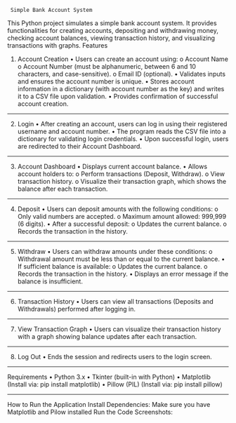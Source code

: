      Simple Bank Account System
This Python project simulates a simple bank account system. It provides functionalities for creating accounts, depositing and withdrawing money, checking account balances, viewing transaction history, and visualizing transactions with graphs.
Features
1. Account Creation
•	Users can create an account using:
o	Account Name
o	Account Number (must be alphanumeric, between 6 and 10 characters, and case-sensitive).
o	Email ID (optional).
•	Validates inputs and ensures the account number is unique.
•	Stores account information in a dictionary (with account number as the key) and writes it to a CSV file upon validation.
•	Provides confirmation of successful account creation.
________________________________________
2. Login
•	After creating an account, users can log in using their registered username and account number.
•	The program reads the CSV file into a dictionary for validating login credentials.
•	Upon successful login, users are redirected to their Account Dashboard.
________________________________________
3. Account Dashboard
•	Displays current account balance.
•	Allows account holders to:
o	Perform transactions (Deposit, Withdraw).
o	View transaction history.
o	Visualize their transaction graph, which shows the balance after each transaction.
________________________________________
4. Deposit
•	Users can deposit amounts with the following conditions:
o	Only valid numbers are accepted.
o	Maximum amount allowed: 999,999 (6 digits).
•	After a successful deposit:
o	Updates the current balance.
o	Records the transaction in the history.
________________________________________
5. Withdraw
•	Users can withdraw amounts under these conditions:
o	Withdrawal amount must be less than or equal to the current balance.
•	If sufficient balance is available:
o	Updates the current balance.
o	Records the transaction in the history.
•	Displays an error message if the balance is insufficient.
________________________________________
6. Transaction History
•	Users can view all transactions (Deposits and Withdrawals) performed after logging in.
________________________________________
7. View Transaction Graph
•	Users can visualize their transaction history with a graph showing balance updates after each transaction.
________________________________________
8. Log Out
•	Ends the session and redirects users to the login screen.
________________________________________
Requirements
•	Python 3.x
•	Tkinter (built-in with Python)
•	Matplotlib (Install via: pip install matplotlib)
•	Pillow (PIL) (Install via: pip install pillow)
________________________________________
How to Run the Application
Install Dependencies:
Make sure you have Matplotlib and Pilow installed
Run the Code 
Screenshots:
 

 


